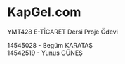 # KapGel.com

YMT428 E-TİCARET Dersi Proje Ödevi

14545028 - Begüm KARATAŞ  <br/>
14542519 - Yunus GÜNEŞ
